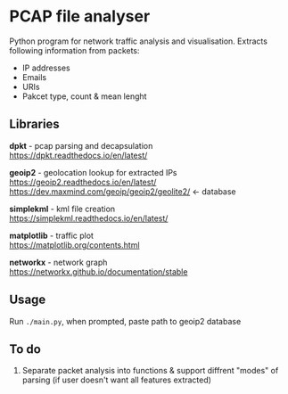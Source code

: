 # PCAP file analyser
Python program for network traffic analysis and visualisation. Extracts following information from packets:
- IP addresses 
- Emails
- URIs
- Pakcet type, count & mean lenght

## Libraries
**dpkt** - pcap parsing and decapsulation\
https://dpkt.readthedocs.io/en/latest/

**geoip2** - geolocation lookup for extracted IPs\
https://geoip2.readthedocs.io/en/latest/
\
https://dev.maxmind.com/geoip/geoip2/geolite2/ <- database

**simplekml** - kml file creation\
https://simplekml.readthedocs.io/en/latest/

**matplotlib** - traffic plot\
https://matplotlib.org/contents.html

**networkx** - network graph\
https://networkx.github.io/documentation/stable
## Usage
Run
`./main.py`,
when prompted, paste path to geoip2 database
## To do
1. Separate packet analysis into functions & support diffrent "modes" of parsing (if user doesn't want all features extracted)

